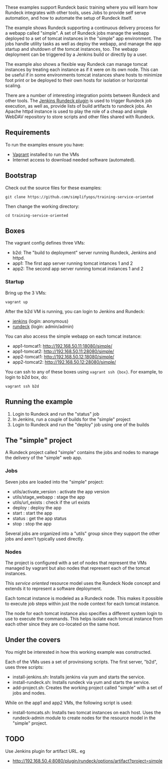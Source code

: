 These examples support Rundeck basic training where you will learn
how Rundeck integrates with other tools, uses Jobs to provide
self serve automation, and how to automate the setup of Rundeck itself.

The example shows Rundeck supporting a continuous delivery process
for a webapp called "simple".
A set of Rundeck jobs  manage the webapp deployed to
a set of tomcat instances in the "simple" app environment. The jobs
handle utility tasks as well as deploy the webapp, 
and manage the app startup and shutdown of the tomcat instances, too.
The webapp deployment can be triggered by a Jenkins build or directly by a user.

The example also shows a flexible way Rundeck can manage tomcat
instances by treating each instance as if it were on its own node.
This can be useful if in some environments tomcat instances share hosts
to minimize foot print or be deployed to their own hosts for isolation or horizontal scaling.

There are a number of interesting integration points between Rundeck and other tools.
The [Jenkins Rundeck plugin](https://wiki.jenkins-ci.org/display/JENKINS/RunDeck+Plugin)
is used to trigger Rundeck job execution, as well as, provide
lists of build artifacts to rundeck jobs.
An Apache httpd instance is used to play the role of a cheap and simple WebDAV repository 
to store scripts and other files shared with Rundeck.

## Requirements
To run the examples ensure you have:

* [Vagrant](http://vagrantup.com) installed to run the VMs
* Internet access to download needed software (automated).

## Bootstrap

Check out the source files for these examples:

    git clone https://github.com/simplifyops/training-service-oriented

Then change the working directory:

    cd training-service-oriented
    
## Boxes

The vagrant config defines three VMs:

* b2d: The "build to deployment" server running Rundeck, Jenkins and httpd.
* app1: The first app server running tomcat intances 1 and 2
* app2: The second app server running tomcat instances 1 and 2

 
### Startup

Bring up the 3 VMs:

    vagrant up 

After the b2d VM is running, you can login to Jenkins and Rundeck:

* [jenkins](http://192.168.50.4:8080) (login: anonymous)
* [rundeck](http://192.168.50.4:4440) (login: admin/admin)

You can also access the simple webapp on each tomcat instance:

* app1-tomcat1: http://192.168.50.11:18080/simple/
* app1-tomcat2: http://192.168.50.11:28080/simple/
* app2-tomcat1: http://192.168.50.12:18080/simple/
* app2-tomcat2: http://192.168.50.12:28080/simple/

You can ssh to any of these boxes using `vagrant ssh {box}`. 
For example, to login to b2d box, do:

    vagrant ssh b2d
   
## Running the example

1. Login to Rundeck and run the "status" job
2. In Jenkins, run a couple of builds for the "simple" project
3. Login to Rundeck and run the "deploy" job using one of the builds

## The "simple" project

A Rundeck project called "simple" contains the jobs and nodes to manage the delivery of the "simple" web app.

### Jobs
Seven jobs are loaded into the "simple" project:

* utils/activate_version : activate the app version
* utils/stage_webapp : stage the app 	
* utils/url_exists : check if the url exists
* deploy : deploy the app 	
* start : start the app 	
* status : get the app status 	
* stop : stop the app 	

Several jobs are organized into a "utils" group since they support the other jobs and aren't typically used directly.

### Nodes

The project is configured with a set of nodes that represent the VMs managed by vagrant 
but also nodes that represent each of the tomcat instances.

This _service oriented_ resource model uses the Rundeck Node concept and extends it to represent a software deployment.

Each tomcat instance is modeled as a Rundeck node. This
makes it possible to execute job steps within just the 
node context for each tomcat instance.

The node for each tomcat instance also specifies a different
system login to use to execute the commands. This helps
isolate each tomcat instance from each other
since they are co-located on the same host.

## Under the covers

You might be interested in how this working example was constructed.

Each of the VMs uses a set of provinsiong scripts.
The first server, "b2d", uses three scripts:

* install-jenkins.sh: Installs jenkins via yum and starts the service. 
* install-rundeck.sh: Installs rundeck via yum and starts the service.
* add-project.sh: Creates the working project called "simple" with a set of jobs and nodes.

While on the app1 and app2 VMs, the following script is used:

* install-tomcats.sh: Installs two tomcat instances on each host.
Uses the rundeck-admin module to create nodes for the resource model in the "simple" project.

## TODO

Use Jenkins plugin for artifact URL. eg

* http://192.168.50.4:8080/plugin/rundeck/options/artifact?project=simple


